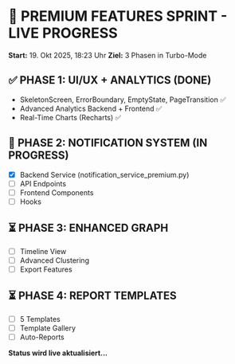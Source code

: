 # 🚀 PREMIUM FEATURES SPRINT - LIVE PROGRESS

**Start:** 19. Okt 2025, 18:23 Uhr
**Ziel:** 3 Phasen in Turbo-Mode

## ✅ PHASE 1: UI/UX + ANALYTICS (DONE)
- SkeletonScreen, ErrorBoundary, EmptyState, PageTransition ✅
- Advanced Analytics Backend + Frontend ✅
- Real-Time Charts (Recharts) ✅

## 🔄 PHASE 2: NOTIFICATION SYSTEM (IN PROGRESS)
- [x] Backend Service (notification_service_premium.py)
- [ ] API Endpoints
- [ ] Frontend Components
- [ ] Hooks

## ⏳ PHASE 3: ENHANCED GRAPH
- [ ] Timeline View
- [ ] Advanced Clustering
- [ ] Export Features

## ⏳ PHASE 4: REPORT TEMPLATES
- [ ] 5 Templates
- [ ] Template Gallery
- [ ] Auto-Reports

**Status wird live aktualisiert...**
